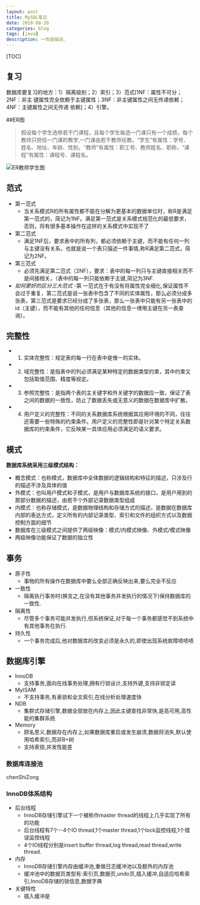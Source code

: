 ```yaml
---
layout: post
title: MySQL笔记
date: 2018-08-20
categories: blog
tags: [java]
description: 一句话描述。
---
```


[TOC]

## 复习
数据库要复习的地方：1）隔离级别；2）索引；3）范式[1NF：属性不可分；2NF：非主
键属性完全依赖于主键属性；3NF：非主键属性之间无传递依赖；4NF：主键属性之间无传递
依赖]；4）引擎。


##ER图
> 假设每个学生选修若干门课程，且每个学生每选一门课只有一个成绩，每个教师只担任一门课的教学,一门课由若干教师任教。“学生”有属性：学号、姓名、地址、年龄、性别。“教师”有属性：职工号、教师姓名、职称，“课程”有属性：课程号、课程名。

![ER教师学生图][1]

## 范式

- 第一范式
    - 当关系模式R的所有属性都不能在分解为更基本的数据单位时，称R是满足第一范式的，简记为1NF。满足第一范式是关系模式规范化的最低要求，否则，将有很多基本操作在这样的关系模式中实现不了
- 第二范式
    - 满足1NF后，要求表中的所有列，都必须依赖于主键，而不能有任何一列与主键没有关系，也就是说一个表只描述一件事情,称R满足第二范式，简记为2NF。
- 第三范式
    - 必须先满足第二范式（2NF），要求：表中的每一列只与主键直接相关而不是间接相关，（表中的每一列只能依赖于主键,简记为3NF.
- *如何更好的区分三大范式*
    -第 一范式在于有没有将属性完全细化,保证属性不会过于重复，第二范式是说一张表中包含了不同的实体属性，那么必须分成多张表，第三范式是要求已经分成了多张表，那么一张表中只能有另一张表中的id（主键），而不能有其他的任何信息（其他的信息一律用主键在另一表查询）。

## 完整性

- 1) 实体完整性：规定表的每一行在表中是惟一的实体。
- 2) 域完整性：是指表中的列必须满足某种特定的数据类型约束，其中约束又包括取值范围、精度等规定。
- 3) 参照完整性：是指两个表的主关键字和外关键字的数据应一致，保证了表之间的数据的一致性，防止了数据丢失或无意义的数据在数据库中扩散。
- 4) 用户定义的完整性：不同的关系数据库系统根据其应用环境的不同，往往还需要一些特殊的约束条件。用户定义的完整性即是针对某个特定关系数据库的约束条件，它反映某一具体应用必须满足的语义要求。


## 模式

**数据库系统采用三级模式结构：**

- 概念模式：也称模式，数据库中全体数据的逻辑结构和特征的描述，只涉及行的描述不涉及具体的值
- 外模式：也叫用户模式和子模式，是用户与数据库系统的接口，是用户用到的那部分数据的描述，由若干个外部记录数据类型组成
- 内模式：也称存储模式，是数据物理结构和存储方式的描述，是数据在数据库内部的表达方式，定义所有的内部记录类型、索引和文件的组织方式以及数据控制方面的细节
- 数据库在三级模式之间提供了两级映像：模式/内模式映像、外模式/模式映像
- 两级映像功能保证了数据的独立性


## 事务
- 原子性
    - 事物的所有操作在数据库中要么全部正确反映出来,要么完全不反应
- 一致性
    - 隔离执行事务时(换言之,在没有其他事务并发执行的情况下)保持数据库的一致性.
- 隔离性
    - 尽管多个事务可能并发执行,但系统保证,对于每一个事务都感觉不到系统中有其他事务在执行.
- 持久性
    - 一个事务完成后,他对数据库的改变必须是永久的,即使出现系统故障啧啧啧
      ​      
## 数据库引擎
- InnoDB
    - 支持事务,面向在线事务处理,拥有行锁设计,支持外键,支持非锁定读
- MyISAM
    - 不支持事务,有表锁和全文索引,在线分析处理速度快
- NDB
    - 集群式存储引擎,数据全部放在内存上,因此主键查找非常快,是高可用,高性能的集群系统
- Memory
    - 顾名思义,数据存在内存上,如果数据库重启或发生崩溃,数据将消失,默认使用哈希索引,而非B+树
    - 支持表锁,并发性能差

### 数据库连接池

chenShiZong


### InnoDB体系结构
- 后台线程
    - InnoDB存储引擎试下一个被称作master thread的线程上几乎实现了所有的功能
    - 后台线程有7个--4个IO thread,1个master thread,1个lock监控线程,1个错误监控线程
    - 4个IO线程分别是insert buffer thread,log thread,read thread,write thread.
- 内存
    - InnoDB存储引擎内存由缓冲池,重做日志缓冲池以及额外的内存池
    - 缓冲池中的数据页类型有:索引页,数据页,undo页,插入缓冲,自适应哈希索引,InnoDB存储的锁信息,数据字典
- 关键特性
    - 插入缓冲是


[1]: http://ocp77h2r6.bkt.clouddn.com/%E4%BA%8C%E5%9B%BE.png